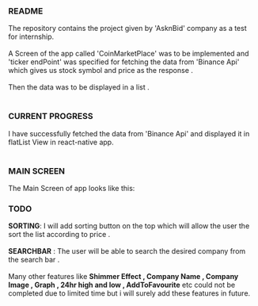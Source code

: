 ### README
The repository contains the project given by 'AsknBid' company as a test for internship.<br/><br/>
A Screen of the app called 'CoinMarketPlace' was to be implemented and 'ticker endPoint' was specified for fetching the data from 'Binance Api'
 which gives us stock symbol and price as the response .<br><br>
 Then the data was to be displayed in a list .<br><br>
 
 ### CURRENT PROGRESS
 I have successfully fetched the data from 'Binance Api' and displayed it in flatList View in react-native app.<br><br>
 
 ### MAIN SCREEN 
 The Main Screen of app looks like this:<br>
  


 ### TODO
 **SORTING**: I will add sorting button on the top which will allow the user the sort the list according to price .<br><br>
 **SEARCHBAR** : The user will be able to search the desired company from the search bar .<br><br>
 Many other features like **Shimmer Effect , Company Name , Company Image , Graph , 24hr high and low , AddToFavourite** etc could not be completed due to limited time but i will surely add these features in future.
 
 
